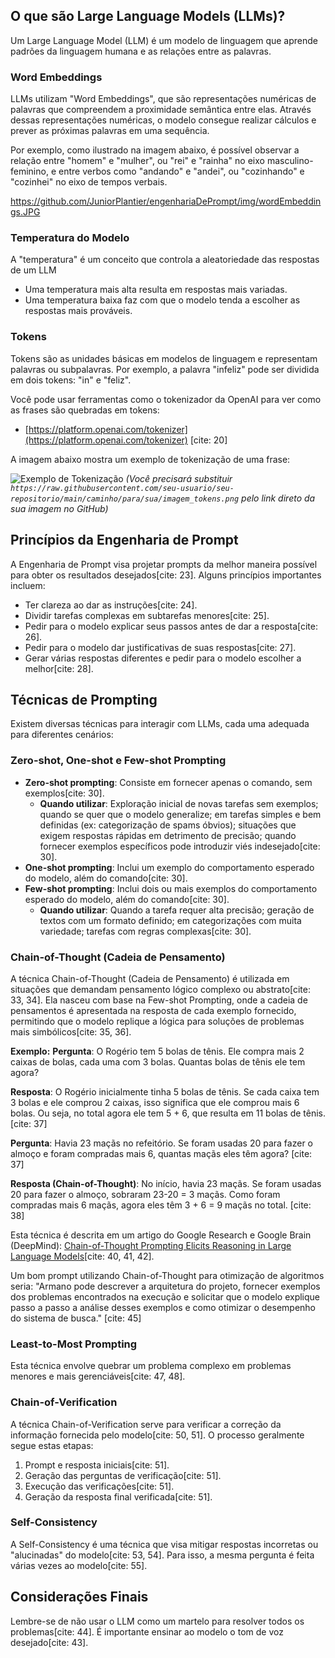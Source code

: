 ## O que são Large Language Models (LLMs)?
Um Large Language Model (LLM) é um modelo de linguagem que aprende padrões da linguagem humana e as relações entre as palavras.

### Word Embeddings
LLMs utilizam "Word Embeddings", que são representações numéricas de palavras que compreendem a proximidade semântica entre elas. Através dessas representações numéricas, o modelo consegue realizar cálculos e prever as próximas palavras em uma sequência.

Por exemplo, como ilustrado na imagem abaixo, é possível observar a relação entre "homem" e "mulher", ou "rei" e "rainha" no eixo masculino-feminino, e entre verbos como "andando" e "andei", ou "cozinhando" e "cozinhei" no eixo de tempos verbais.

https://github.com/JuniorPlantier/engenhariaDePrompt/img/wordEmbeddings.JPG

### Temperatura do Modelo
A "temperatura" é um conceito que controla a aleatoriedade das respostas de um LLM
* Uma temperatura mais alta resulta em respostas mais variadas.
* Uma temperatura baixa faz com que o modelo tenda a escolher as respostas mais prováveis.

### Tokens
Tokens são as unidades básicas em modelos de linguagem e representam palavras ou subpalavras. Por exemplo, a palavra "infeliz" pode ser dividida em dois tokens: "in" e "feliz".

Você pode usar ferramentas como o tokenizador da OpenAI para ver como as frases são quebradas em tokens:
* [https://platform.openai.com/tokenizer](https://platform.openai.com/tokenizer) [cite: 20]

A imagem abaixo mostra um exemplo de tokenização de uma frase:

![Exemplo de Tokenização](https://raw.githubusercontent.com/seu-usuario/seu-repositorio/main/caminho/para/sua/imagem_tokens.png)
*(Você precisará substituir `https://raw.githubusercontent.com/seu-usuario/seu-repositorio/main/caminho/para/sua/imagem_tokens.png` pelo link direto da sua imagem no GitHub)*

## Princípios da Engenharia de Prompt

A Engenharia de Prompt visa projetar prompts da melhor maneira possível para obter os resultados desejados[cite: 23]. Alguns princípios importantes incluem:
* Ter clareza ao dar as instruções[cite: 24].
* Dividir tarefas complexas em subtarefas menores[cite: 25].
* Pedir para o modelo explicar seus passos antes de dar a resposta[cite: 26].
* Pedir para o modelo dar justificativas de suas respostas[cite: 27].
* Gerar várias respostas diferentes e pedir para o modelo escolher a melhor[cite: 28].

## Técnicas de Prompting

Existem diversas técnicas para interagir com LLMs, cada uma adequada para diferentes cenários:

### Zero-shot, One-shot e Few-shot Prompting

* **Zero-shot prompting**: Consiste em fornecer apenas o comando, sem exemplos[cite: 30].
    * **Quando utilizar**: Exploração inicial de novas tarefas sem exemplos; quando se quer que o modelo generalize; em tarefas simples e bem definidas (ex: categorização de spams óbvios); situações que exigem respostas rápidas em detrimento de precisão; quando fornecer exemplos específicos pode introduzir viés indesejado[cite: 30].
* **One-shot prompting**: Inclui um exemplo do comportamento esperado do modelo, além do comando[cite: 30].
* **Few-shot prompting**: Inclui dois ou mais exemplos do comportamento esperado do modelo, além do comando[cite: 30].
    * **Quando utilizar**: Quando a tarefa requer alta precisão; geração de textos com um formato definido; em categorizações com muita variedade; tarefas com regras complexas[cite: 30].

### Chain-of-Thought (Cadeia de Pensamento)

A técnica Chain-of-Thought (Cadeia de Pensamento) é utilizada em situações que demandam pensamento lógico complexo ou abstrato[cite: 33, 34]. Ela nasceu com base na Few-shot Prompting, onde a cadeia de pensamentos é apresentada na resposta de cada exemplo fornecido, permitindo que o modelo replique a lógica para soluções de problemas mais simbólicos[cite: 35, 36].

**Exemplo:**
**Pergunta**: O Rogério tem 5 bolas de tênis. Ele compra mais 2 caixas de bolas, cada uma com 3 bolas. Quantas bolas de tênis ele tem agora?

**Resposta**: O Rogério inicialmente tinha 5 bolas de tênis. Se cada caixa tem 3 bolas e ele comprou 2 caixas, isso significa que ele comprou mais 6 bolas. Ou seja, no total agora ele tem 5 + 6, que resulta em 11 bolas de tênis. [cite: 37]

**Pergunta**: Havia 23 maçãs no refeitório. Se foram usadas 20 para fazer o almoço e foram compradas mais 6, quantas maçãs eles têm agora? [cite: 37]

**Resposta (Chain-of-Thought)**:
No início, havia 23 maçãs. Se foram usadas 20 para fazer o almoço, sobraram 23-20 = 3 maçãs.
Como foram compradas mais 6 maçãs, agora eles têm 3 + 6 = 9 maçãs no total. [cite: 38]

Esta técnica é descrita em um artigo do Google Research e Google Brain (DeepMind): [Chain-of-Thought Prompting Elicits Reasoning in Large Language Models](https://arxiv.org/abs/2201.11903)[cite: 40, 41, 42].

Um bom prompt utilizando Chain-of-Thought para otimização de algoritmos seria: "Armano pode descrever a arquitetura do projeto, fornecer exemplos dos problemas encontrados na execução e solicitar que o modelo explique passo a passo a análise desses exemplos e como otimizar o desempenho do sistema de busca." [cite: 45]

### Least-to-Most Prompting

Esta técnica envolve quebrar um problema complexo em problemas menores e mais gerenciáveis[cite: 47, 48].

### Chain-of-Verification

A técnica Chain-of-Verification serve para verificar a correção da informação fornecida pelo modelo[cite: 50, 51]. O processo geralmente segue estas etapas:
1.  Prompt e resposta iniciais[cite: 51].
2.  Geração das perguntas de verificação[cite: 51].
3.  Execução das verificações[cite: 51].
4.  Geração da resposta final verificada[cite: 51].

### Self-Consistency

A Self-Consistency é uma técnica que visa mitigar respostas incorretas ou "alucinadas" do modelo[cite: 53, 54]. Para isso, a mesma pergunta é feita várias vezes ao modelo[cite: 55].

## Considerações Finais

Lembre-se de não usar o LLM como um martelo para resolver todos os problemas[cite: 44]. É importante ensinar ao modelo o tom de voz desejado[cite: 43].